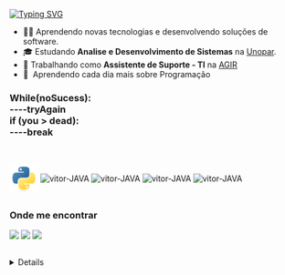[![Typing SVG](https://readme-typing-svg.herokuapp.com/?color=87CEFA&size=35&center=true&vCenter=true&width=1000&lines=Hello+World,+my+name+is+Vitor+Henrique;Welcome+to+my+GitHub+Profile!:%29)](https://git.io/typing-svg)

- 👩‍💻 Aprendendo novas tecnologias e desenvolvendo soluções de software.
- 🎓 Estudando **Analise e Desenvolvimento de Sistemas** na <a href="https://www.unopar.com.br/">Unopar</a>.
- 💼 Trabalhando como **Assistente de Suporte - TI** na <a href="https://www.agirsaude.org.br/">AGIR</a>
- 🌱 &nbsp;Aprendendo cada dia mais sobre Programação

<h3>While(noSucess):<br>
----tryAgain <br>
if (you > dead):<br>
----break </h3>	 

##

<div style="display: inline_block"><br>
    <img align="center" alt="vitor-Python" height="50" width="50" src="https://raw.githubusercontent.com/devicons/devicon/master/icons/python/python-original.svg">
    <img align="center" alt="vitor-JAVA" width='50' height='50' scr=<img src="https://icongr.am/devicon/html5-original.svg?size=128&color=currentColor" />    
    <img align="center" alt="vitor-JAVA" width='50' height='50' scr=<img src="https://icongr.am/devicon/css3-original.svg?size=128&color=currentColor" /> 
    <img align="center" alt="vitor-JAVA" width='50' height='50' scr=<img src="https://icongr.am/devicon/javascript-original.svg?size=128&color=currentColor" />    
    <img align="center" alt="vitor-JAVA" width='50' height='50' scr=<img src="https://icongr.am/devicon/mysql-original-wordmark.svg?size=128&color=currentColor" />
          
</div>



##
<div><h3>Onde me encontrar</h3>
    <a href="https://instagram.com/vhenriqgo" target="_blank"><img src="https://img.shields.io/badge/-Instagram-%239990?style=for-the-badge&logo=instagram&logoColor=pink-purple" target="_blank"></a>
  <a href = "mailto:vitor2017go@gmail.com"><img src="https://img.shields.io/badge/-Gmail-%239990?style=for-the-badge&logo=gmail&logoColor=redblack" target="_blank"></a>
  <a href="https://www.linkedin.com/in/vitor-henrique-492738194/" target="_blank"><img src="https://img.shields.io/badge/-LinkedIn-%239990?style=for-the-badge&logo=linkedin&logoColor=blue" 
  target="_blank"></a>
   
</div> 

##
<details>
    <sumary>:zap: Github Stats</sumary>
    <div style="display: inline_block"><br>
        
![Anurag's GitHub stats](https://github-readme-stats.vercel.app/api?username=henriquestron&show_icons=true&theme=transparent)
</div>


